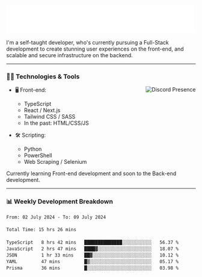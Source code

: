 <img src="assets/wave.svg" alt=":wave:" />

I'm a self-taught developer, who's currently pursuing a Full-Stack development to create stunning user experiences on the front-end, and scalable and secure infrastructure on the backend.

---

### 🧑‍💻 Technologies & Tools

<a href="https://discord.com/users/414304208649453568" target="_blank" rel="nofollow">
   <img src="https://lanyard-profile-readme.vercel.app/api/414304208649453568?idleMessage=Probably%20doing%20something%20else..." alt="Discord Presence" align="right">
</a>

- 🖥️ Front-end:

  - TypeScript
  - React / Next.js
  - Tailwind CSS / SASS
  - In the past: HTML/CSS/JS

- 🛠 Scripting:

  - Python
  - PowerShell
  - Web Scraping / Selenium

Currently learning Front-end development and soon to the Back-end development.

---

### 📊 Weekly Development Breakdown

<!-- ![ccrsxx's GitHub Stats](https://github-readme-stats.vercel.app/api?username=ccrsxx&count_private=true&theme=tokyonight) -->
<!-- ![ccrsxx's Top Langs](https://github-readme-stats.vercel.app/api/top-langs/?username=ccrsxx&hide=lua,java,html&theme=tokyonight) -->

<!--START_SECTION:waka-->

```txt
From: 02 July 2024 - To: 09 July 2024

Total Time: 15 hrs 26 mins

TypeScript   8 hrs 42 mins   ██████████████░░░░░░░░░░░   56.37 %
JavaScript   2 hrs 47 mins   ████▓░░░░░░░░░░░░░░░░░░░░   18.07 %
JSON         1 hr 33 mins    ██▓░░░░░░░░░░░░░░░░░░░░░░   10.12 %
YAML         47 mins         █▒░░░░░░░░░░░░░░░░░░░░░░░   05.17 %
Prisma       36 mins         █░░░░░░░░░░░░░░░░░░░░░░░░   03.98 %
```

<!--END_SECTION:waka-->
